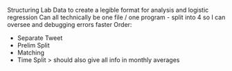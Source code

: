 Structuring Lab Data to create a legible format for analysis and logistic regression
Can all technically be one file / one program - split into 4 so I can oversee and debugging errors faster
Order:
  - Separate Tweet
  - Prelim Split
  - Matching
  - Time Split > should also give all info in monthly averages
